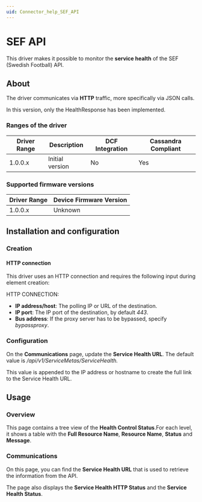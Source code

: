 ```yaml
---
uid: Connector_help_SEF_API
---
```


# SEF API

This driver makes it possible to monitor the **service health** of the SEF (Swedish Football) API.

## About

The driver communicates via **HTTP** traffic, more specifically via JSON calls.

In this version, only the HealthResponse has been implemented.

### Ranges of the driver

| **Driver Range** | **Description** | **DCF Integration** | **Cassandra Compliant** |
|------------------|-----------------|---------------------|-------------------------|
| 1.0.0.x          | Initial version | No                  | Yes                     |

### Supported firmware versions

| **Driver Range** | **Device Firmware Version** |
|------------------|-----------------------------|
| 1.0.0.x          | Unknown                     |

## Installation and configuration

### Creation

#### HTTP connection

This driver uses an HTTP connection and requires the following input during element creation:

HTTP CONNECTION:

- **IP address/host**: The polling IP or URL of the destination.
- **IP port**: The IP port of the destination, by default *443*.
- **Bus address**: If the proxy server has to be bypassed, specify *bypassproxy*.

### Configuration

On the **Communications** page, update the **Service Health URL**. The default value is */api/v1/ServiceMetas/ServiceHealth.*

This value is appended to the IP address or hostname to create the full link to the Service Health URL.

## Usage

### Overview

This page contains a tree view of the **Health Control Status**.For each level, it shows a table with the **Full Resource Name**, **Resource Name**, **Status** and **Message**.

### Communications

On this page, you can find the **Service Health URL** that is used to retrieve the information from the API.

The page also displays the **Service Health HTTP Status** and the **Service Health Status**.
